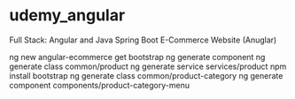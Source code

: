 # udemy_angular
Full Stack: Angular and Java Spring Boot E-Commerce Website (Anuglar)


ng new angular-ecommerce
get bootstrap
ng generate component <component name>
ng generate class common/product
ng generate service services/product
npm install bootstrap
ng generate class common/product-category
ng generate component components/product-category-menu


